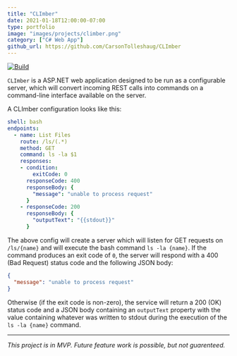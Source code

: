 ```yaml
---
title: "CLImber"
date: 2021-01-18T12:00:00-07:00
type: portfolio
image: "images/projects/climber.png"
category: ["C# Web App"]
github_url: https://github.com/CarsonTolleshaug/CLImber
---
```


[![Build](https://github.com/CarsonTolleshaug/CLImber/actions/workflows/build.yml/badge.svg)](https://github.com/CarsonTolleshaug/CLImber/actions/workflows/build.yml)

`CLImber` is a ASP.NET web application designed to be run as a configurable server, which will convert incoming REST calls into commands on a command-line interface available on the server.

A CLImber configuration looks like this:

```yaml
shell: bash
endpoints:
  - name: List Files
    route: /ls/(.*)
    method: GET
    command: ls -la $1
    responses:
    - condition:
        exitCode: 0
      responseCode: 400
      responseBody: {
        "message": "unable to process request"
      }
    - responseCode: 200
      responseBody: {
        "outputText": "{{stdout}}"
      }
```

The above config will create a server which will listen for GET requests on `/ls/{name}` and will execute the bash command `ls -la {name}`. If the command produces an exit code of `0`, the server will respond with a 400 (Bad Request) status code and the following JSON body:

```json
{
  "message": "unable to process request"
}
```

Otherwise (if the exit code is non-zero), the service will return a 200 (OK) status code and a JSON body containing an `outputText` property with the value containing whatever was written to stdout during the execution of the `ls -la {name}` command.

---

*This project is in MVP. Future feature work is possible, but not guarenteed.*
